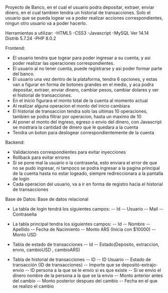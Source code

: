 Proyecto de Banco, en el cual el usuario podra depositar, extraer, enviar dinero, en el cual tambien tendra un historial de transacciones. Solo el usuario que se pueda logear va a poder realizar acciones correspondientes, ningun otro usuario va a poder hacerlo.

Herramientas a utilizar:
-HTML5
-CSS3
-Javascript
-MySQL Ver 14.14 Distrib 5.7.24
-PHP 8.0.2

Frontend:
- El usuario tendra que logear para poder ingresar a su cuenta, y asi poder realizar las operaciones correspondientes.
- El usuario al no tener cuenta, puede registrarse y asi poder formar parte del banco.
- El usuario una vez dentro de la plataforma, tendra 6 opciones, y estas van a figurar en forma de botones grandes en el medio, y aca podra depositar, extraer, enviar dinero, cambiar pesos, cambiar dolares y ver el historial de transacciones.
- En el inicio figurara el monto total de la cuenta al momento actual
- Al realizar alguna operacion el monto del inicio cambiara
- El historial de transaccion tendra solo las ultimas 10 operaciones, tambien se podra filtrar por operacion, hasta un maximo de 10
- Al poner el monto del ingreso, egreso o envio del dinero, con Javascript se mostrara la cantidad de dinero que le quedara a la cuenta
- Tendra un boton para deslogear correspondientemente de la cuenta

Backend:
- Validaciones correspondientes para evitar inyecciones
- Rollback para evitar errores
- Si se pone mal la usuario o la contraseña, esto enviara el error de que no se pudo ingresar, ni tampoco se podra ingresar a la pagina principal de la cuenta hasta no estar logeado, siempre redireccionara a la pantalla de login
- Cada operacion del usuario, va a ir en forma de registro hacia el historial de transacciones


Base de Datos:
Base de datos relacional

- La tabla de login tendrá los siguientes campos:
-- Id
-- Usuario
-- Mail
-- Contraseña

- La tabla principal tendra los siguientes campos:
-- Id
-- Nombre
-- Apellido
-- Fecha de Nacimiento
-- Monto ARS (Inicia con $10000)
-- Monto USD

- Tabla de estado de transacciones
-- Id
-- Estado(Deposito, extraccion, envio, cambioUSD , cambioARS)

- Tabla de historial de transacciones
-- ID
-- ID Usuario
-- Estado de transacción (ID de transacciones)
-- Importe que se depositó-extrajo-envio
-- ID persona a la que se le envio si es que existe
-- Si se envio el dinero nombre de la persona a la que se la envio
-- Monto anterior antes del cambio
-- Monto posterior despues del cambio
-- Fecha en el que se realizo el cambio